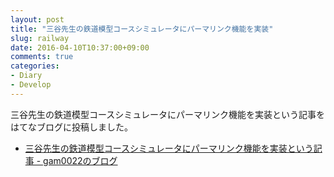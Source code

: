 ```yaml
---
layout: post
title: "三谷先生の鉄道模型コースシミュレータにパーマリンク機能を実装"
slug: railway
date: 2016-04-10T10:37:00+09:00
comments: true
categories: 
- Diary
- Develop
---
```


三谷先生の鉄道模型コースシミュレータにパーマリンク機能を実装という記事をはてなブログに投稿しました。

- [三谷先生の鉄道模型コースシミュレータにパーマリンク機能を実装という記事 - gam0022のブログ](http://gam0022.hatenablog.com/entry/2016/04/09/173827)
